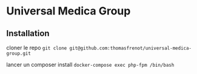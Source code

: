 # Universal Medica Group

## Installation
cloner le repo `git clone git@github.com:thomasfrenot/universal-medica-group.git`

lancer un composer install
`docker-compose exec php-fpm /bin/bash`

